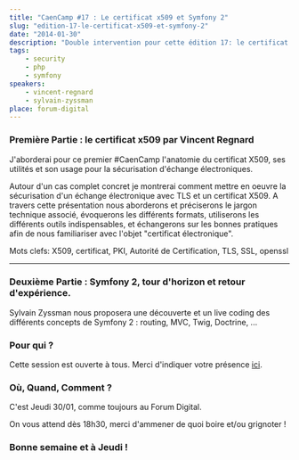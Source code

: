 ```yaml
---
title: "CaenCamp #17 : Le certificat x509 et Symfony 2"
slug: "edition-17-le-certificat-x509-et-symfony-2"
date: "2014-01-30"
description: "Double intervention pour cette édition 17: le certificat X509, puis découverte de Symfony 2."
tags:
    - security
    - php
    - symfony
speakers:
    - vincent-regnard
    - sylvain-zyssman
place: forum-digital
---
```


### Première Partie : le certificat x509 par Vincent Regnard

J'aborderai pour ce premier #CaenCamp l'anatomie du certificat X509, ses utilités et son usage pour
la sécurisation d'échange électroniques.

Autour d'un cas complet concret je montrerai comment mettre en oeuvre la sécurisation d'un échange
électronique avec TLS et un certificat X509. A travers cette présentation nous aborderons et
préciserons le jargon technique associé, évoquerons les différents formats, utiliserons les
différents outils indispensables, et échangerons sur les bonnes pratiques afin de nous familiariser
avec l'objet "certificat électronique".

Mots clefs: X509, certificat, PKI, Autorité de Certification, TLS, SSL, openssl

---

### Deuxième Partie : Symfony 2, tour d'horizon et retour d'expérience.

Sylvain Zyssman nous proposera une découverte et un live coding des différents concepts de Symfony 2
: routing, MVC, Twig, Doctrine, ...

### Pour qui ?

Cette session est ouverte à tous. Merci d'indiquer votre présence
[ici](https://docs.google.com/forms/d/1tvKL-H9H5IH6E87gJTdmlDDOW6M5Ut6FsrBdSIXa9q0/viewform).

### Où, Quand, Comment ?

C'est Jeudi 30/01, comme toujours au Forum Digital.

On vous attend dès 18h30, merci d'ammener de quoi boire et/ou grignoter !

### Bonne semaine et à Jeudi !
